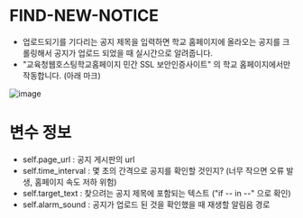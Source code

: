 # FIND-NEW-NOTICE
- 업로드되기를 기다리는 공지 제목을 입력하면 학교 홈페이지에 올라오는 공지를 크롤링해서 공지가 업로드 되었을 때 실시간으로 알려줍니다.
- "교육청웹호스팅학교홈페이지 민간 SSL 보안인증사이트" 의 학교 홈페이지에서만 작동합니다. (아래 마크)

![image](https://user-images.githubusercontent.com/96960979/171301275-ceadcaad-7397-447b-969a-8bdada917a13.png)

# 변수 정보
- self.page_url : 공지 게시판의 url
- self.time_interval : 몇 초의 간격으로 공지를 확인할 것인지? (너무 작으면 오류 발생, 홈페이지 속도 저하 위험)
- self.target_text : 찾으려는 공지 제목에 포함되는 텍스트 ("if -- in --" 으로 확인)
- self.alarm_sound : 공지가 업로드 된 것을 확인했을 때 재생할 알림음 경로
